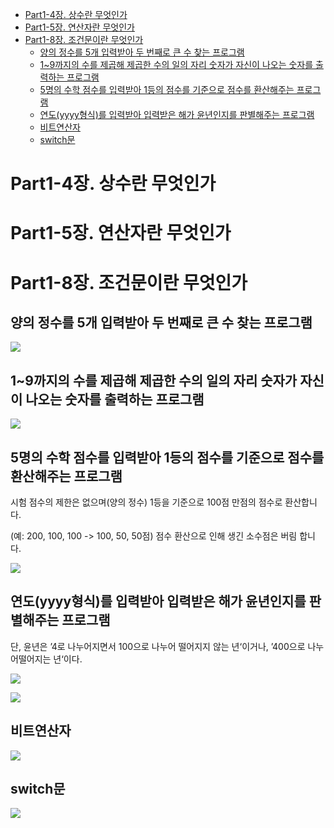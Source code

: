 - [Part1-4장. 상수란 무엇인가](#part1-4장-상수란-무엇인가)
- [Part1-5장. 연산자란 무엇인가](#part1-5장-연산자란-무엇인가)
- [Part1-8장. 조건문이란 무엇인가](#part1-8장-조건문이란-무엇인가)
  - [양의 정수를 5개 입력받아 두 번째로 큰 수 찾는 프로그램](#양의-정수를-5개-입력받아-두-번째로-큰-수-찾는-프로그램)
  - [1~9까지의 수를 제곱해 제곱한 수의 일의 자리 숫자가 자신이 나오는 숫자를 출력하는 프로그램](#19까지의-수를-제곱해-제곱한-수의-일의-자리-숫자가-자신이-나오는-숫자를-출력하는-프로그램)
  - [5명의 수학 점수를 입력받아 1등의 점수를 기준으로 점수를 환산해주는 프로그램](#5명의-수학-점수를-입력받아-1등의-점수를-기준으로-점수를-환산해주는-프로그램)
  - [연도(yyyy형식)를 입력받아 입력받은 해가 윤년인지를 판별해주는 프로그램](#연도yyyy형식를-입력받아-입력받은-해가-윤년인지를-판별해주는-프로그램)
  - [비트연산자](#비트연산자)
  - [switch문](#switch문)

# Part1-4장. 상수란 무엇인가

# Part1-5장. 연산자란 무엇인가

# Part1-8장. 조건문이란 무엇인가

## 양의 정수를 5개 입력받아 두 번째로 큰 수 찾는 프로그램

![](imgs/img.png)

## 1~9까지의 수를 제곱해 제곱한 수의 일의 자리 숫자가 자신이 나오는 숫자를 출력하는 프로그램

![](imgs/img2.png)

## 5명의 수학 점수를 입력받아 1등의 점수를 기준으로 점수를 환산해주는 프로그램

시험 점수의 제한은 없으며(양의 정수) 1등을 기준으로 100점 만점의 점수로 환산합니다.

(예: 200, 100, 100 -> 100, 50, 50점) 점수 환산으로 인해 생긴 소수점은 버림 합니다.

![](imgs/img3.png)

## 연도(yyyy형식)를 입력받아 입력받은 해가 윤년인지를 판별해주는 프로그램

단, 윤년은 ’4로 나누어지면서 100으로 나누어 떨어지지 않는 년‘이거나, ’400으로 나누어떨어지는 년‘이다.

![](imgs/img4.png)

![](imgs/img5.png)

## 비트연산자

![](imgs/img6.png)

## switch문

![](imgs/img7.png)
